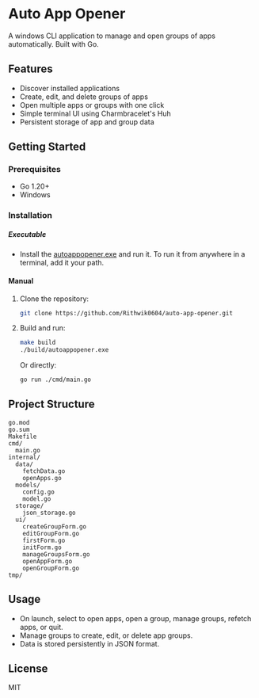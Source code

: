 # Auto App Opener

A windows CLI application to manage and open groups of apps automatically. Built with Go.

## Features

-   Discover installed applications
-   Create, edit, and delete groups of apps
-   Open multiple apps or groups with one click
-   Simple terminal UI using Charmbracelet's Huh
-   Persistent storage of app and group data

## Getting Started

### Prerequisites

-   Go 1.20+
-   Windows

### Installation

##### Executable

-   Install the [autoappopener.exe](https://github.com/Rithwik0604/auto-app-opener/blob/845e4e2a46007e29c5d4f2ee99f98ae6479c85e8/build/autoappopener.exe) and run it. To run it from anywhere in a terminal, add it your path.

#### Manual

1. Clone the repository:
    ```bash
    git clone https://github.com/Rithwik0604/auto-app-opener.git
    ```
2. Build and run:
    ```bash
    make build
    ./build/autoappopener.exe
    ```
    Or directly:
    ```bash
    go run ./cmd/main.go
    ```

## Project Structure

```
go.mod
go.sum
Makefile
cmd/
  main.go
internal/
  data/
    fetchData.go
    openApps.go
  models/
    config.go
    model.go
  storage/
    json_storage.go
  ui/
    createGroupForm.go
    editGroupForm.go
    firstForm.go
    initForm.go
    manageGroupsForm.go
    openAppForm.go
    openGroupForm.go
tmp/
```

## Usage

-   On launch, select to open apps, open a group, manage groups, refetch apps, or quit.
-   Manage groups to create, edit, or delete app groups.
-   Data is stored persistently in JSON format.

## License

MIT

